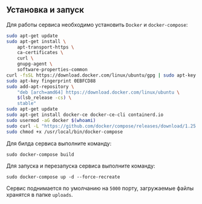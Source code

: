 ## Установка и запуск

Для работы сервиса необходимо установить `Docker` и `docker-compose`:
```bash
sudo apt-get update
sudo apt-get install \
    apt-transport-https \
    ca-certificates \
    curl \
    gnupg-agent \
    software-properties-common
curl -fsSL https://download.docker.com/linux/ubuntu/gpg | sudo apt-key add -
sudo apt-key fingerprint 0EBFCD88
sudo add-apt-repository \
    "deb [arch=amd64] https://download.docker.com/linux/ubuntu \
    $(lsb_release -cs) \
    stable"
sudo apt-get update
sudo apt-get install docker-ce docker-ce-cli containerd.io
sudo usermod -aG docker $(whoami)
sudo curl -L "https://github.com/docker/compose/releases/download/1.25.5/docker-compose-$(uname -s)-$(uname -m)" -o /usr/local/bin/docker-compose
sudo chmod +x /usr/local/bin/docker-compose
```

Для билда сервиса выполните команду:
```
sudo docker-compose build
```

Для запуска и перезапуска сервиса выполните команду:
```
sudo docker-compose up -d --force-recreate
```

Сервис поднимается по умолчанию на `5000` порту, загружаемые файлы хранятся в папке `uploads`.